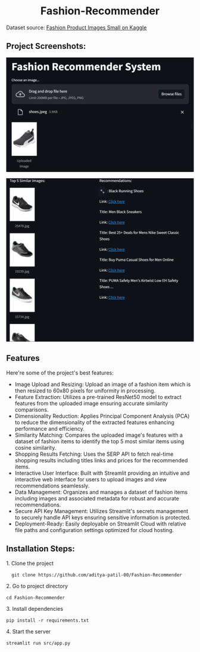<h1 align="center" id="title">Fashion-Recommender</h1>

<p id="description">Dataset source: <a href="https://www.kaggle.com/datasets/paramaggarwal/fashion-product-images-small" target="_blank">Fashion Product Images Small on Kaggle</a></p>

<h2>Project Screenshots:</h2>

![Alt text](https://github.com/aditya-patil-00/Fashion-Recommender/blob/main/data/demo1.png)

![Alt text](https://github.com/aditya-patil-00/Fashion-Recommender/blob/main/data/demo2.png)

<h2> Features</h2>

Here're some of the project's best features:

*   Image Upload and Resizing: Upload an image of a fashion item which is then resized to 60x80 pixels for uniformity in processing.
*   Feature Extraction: Utilizes a pre-trained ResNet50 model to extract features from the uploaded image ensuring accurate similarity comparisons.
*   Dimensionality Reduction: Applies Principal Component Analysis (PCA) to reduce the dimensionality of the extracted features enhancing performance and efficiency.
*   Similarity Matching: Compares the uploaded image's features with a dataset of fashion items to identify the top 5 most similar items using cosine similarity.
*   Shopping Results Fetching: Uses the SERP API to fetch real-time shopping results including titles links and prices for the recommended items.
*   Interactive User Interface: Built with Streamlit providing an intuitive and interactive web interface for users to upload images and view recommendations seamlessly.
*   Data Management: Organizes and manages a dataset of fashion items including images and associated metadata for robust and accurate recommendations.
*   Secure API Key Management: Utilizes Streamlit's secrets management to securely handle API keys ensuring sensitive information is protected.
*   Deployment-Ready: Easily deployable on Streamlit Cloud with relative file paths and configuration settings optimized for cloud hosting.

<h2> Installation Steps:</h2>

<p>1. Clone the project</p>

```
  git clone https://github.com/aditya-patil-00/Fashion-Recommender
```

<p>2. Go to project directory</p>

```
cd Fashion-Recommender
```

<p>3. Install dependencies</p>

```
pip install -r requirements.txt
```

<p>4. Start the server</p>

```
streamlit run src/app.py
```
